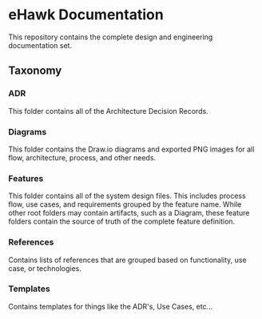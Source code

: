 # eHawk Documentation

This repository contains the complete design and engineering documentation set.

## Taxonomy

### ADR

This folder contains all of the Architecture Decision Records.

### Diagrams

This folder contains the Draw.io diagrams and exported PNG images for all flow,
architecture, process, and other needs.

### Features

This folder contains all of the system design files.  This includes process
flow, use cases, and requirements grouped by the feature name.  While other
root folders may contain artifacts, such as a Diagram, these feature folders
contain the source of truth of the complete feature definition.

### References

Contains lists of references that are grouped based on functionality, use case,
or technologies.

### Templates

Contains templates for things like the ADR's, Use Cases, etc...
